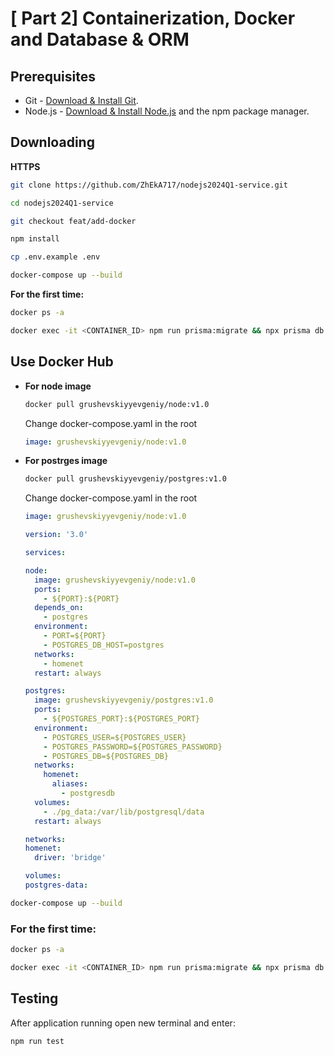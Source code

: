 # [ Part 2] Containerization, Docker and Database & ORM

## Prerequisites

- Git - [Download & Install Git](https://git-scm.com/downloads).
- Node.js - [Download & Install Node.js](https://nodejs.org/en/download/) and the npm package manager.

## Downloading

**HTTPS**

```bash
git clone https://github.com/ZhEkA717/nodejs2024Q1-service.git
```

```bash
cd nodejs2024Q1-service
```

```bash
git checkout feat/add-docker
```

```bash
npm install
```

```bash
cp .env.example .env
```

```bash
docker-compose up --build
```
**For the first time:** 
```bash
docker ps -a
```
```bash
docker exec -it <CONTAINER_ID> npm run prisma:migrate && npx prisma db seed
```
## Use Docker Hub

- **For node image**

  ```bash
  docker pull grushevskiyyevgeniy/node:v1.0
  ```
  Change docker-compose.yaml in the root

  ```yaml
  image: grushevskiyyevgeniy/node:v1.0
  ```

- **For postrges image**

  ```bash
  docker pull grushevskiyyevgeniy/postgres:v1.0
  ```

  Change docker-compose.yaml in the root

  ```yaml
  image: grushevskiyyevgeniy/node:v1.0
  ```

  ```yaml
  version: '3.0'

  services:

  node:
    image: grushevskiyyevgeniy/node:v1.0 
    ports:
      - ${PORT}:${PORT}
    depends_on:
      - postgres
    environment:
      - PORT=${PORT}
      - POSTGRES_DB_HOST=postgres
    networks:
      - homenet
    restart: always
  
  postgres:
    image: grushevskiyyevgeniy/postgres:v1.0
    ports:
      - ${POSTGRES_PORT}:${POSTGRES_PORT}
    environment:
      - POSTGRES_USER=${POSTGRES_USER}
      - POSTGRES_PASSWORD=${POSTGRES_PASSWORD}
      - POSTGRES_DB=${POSTGRES_DB}
    networks:
      homenet:
        aliases:
          - postgresdb
    volumes:
      - ./pg_data:/var/lib/postgresql/data
    restart: always

  networks:
  homenet:
    driver: 'bridge'

  volumes:
  postgres-data:

  ```
```bash
docker-compose up --build
```
### For the first time:
```bash
docker ps -a
```
```bash
docker exec -it <CONTAINER_ID> npm run prisma:migrate && npx prisma db seed
```
## Testing

After application running open new terminal and enter:

```bash
npm run test
```
